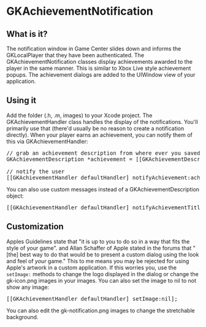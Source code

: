 GKAchievementNotification
=========================

What is it?
-----------

The notification window in Game Center slides down and informs the GKLocalPlayer that they have been authenticated. The GKAchievementNotification classes display achievements awarded to the player in the same manner. This is similar to Xbox Live style achievement popups. The achievement dialogs are added to the UIWindow view of your application.

Using it
--------

Add the folder (.h, .m, images) to your Xcode project. The GKAchievementHandler class handles the display of the notifications. You'll primarily use that (there'd usually be no reason to create a notification directly). When your player earns an achievement, you can notify them of this via GKAchievementHandler:

<pre>
// grab an achievement description from where ever you saved them
GKAchievementDescription *achievement = [[GKAchievementDescription alloc] init];

// notify the user
[[GKAchievementHandler defaultHandler] notifyAchievement:achievement];
</pre>

You can also use custom messages instead of a GKAchievementDescription object:

<pre>
[[GKAchievementHandler defaultHandler] notifyAchievementTitle:@"High Roller" andMessage:@"Earned 100 points online."];
</pre>

Customization
-------------

Apples Guidelines state that "it is up to you to do so in a way that fits the style of your game".  and Allan Schaffer of Apple stated in the forums that "[the] best way to do that would be to present a custom dialog using the look and feel of *your* game." This to me means you may be rejected for using Apple's artwork in a custom application. If this worries you, use the <code>setImage:</code> methods to change the logo displayed in the dialog or change the gk-icon.png images in your images. You can also set the image to nil to not show any image:

<pre>
[[GKAchievementHandler defaultHandler] setImage:nil];
</pre>

You can also edit the gk-notification.png images to change the stretchable background.
